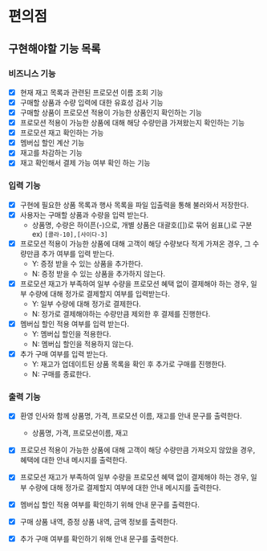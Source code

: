 # 편의점

## 구현해야할 기능 목록

### 비즈니스 기능

* [x] 현재 재고 목록과 관련된 프로모션 이름 조회 기능
* [x] 구매할 상품과 수량 입력에 대한 유효성 검사 기능
* [x] 구매할 상품이 프로모션 적용이 가능한 상품인지 확인하는 기능
* [x] 프로모션 적용이 가능한 상품에 대해 해당 수량만큼 가져왔는지 확인하는 기능
* [x] 프로모션 재고 확인하는 가능
* [x] 멤버십 할인 계산 기능
* [x] 재고를 차감하는 기능
* [x] 재고 확인해서 결제 가능 여부 확인 하는 기능

### 입력 기능

* [x] 구현에 필요한 상품 목록과 행사 목록을 파일 입출력을 통해 불러와서 저장한다.
* [x] 사용자는 구매할 상품과 수량을 입력 받는다.
    * 상품명, 수량은 하이픈(-)으로, 개별 상품은 대괄호([])로 묶어 쉼표(,)로 구분 ex) `[콜라-10],[사이다-3]`
* [x] 프로모션 적용이 가능한 상품에 대해 고객이 해당 수량보다 적게 가져온 경우, 그 수량만큼 추가 여부를 입력 받는다.
    * Y: 증정 받을 수 있는 상품을 추가한다.
    * N: 증정 받을 수 있는 상품을 추가하지 않는다.
* [x] 프로모션 재고가 부족하여 일부 수량을 프로모션 혜택 없이 결제해야 하는 경우, 일부 수량에 대해 정가로 결제할지 여부를 입력받는다.
    * Y: 일부 수량에 대해 정가로 결제한다.
    * N: 정가로 결제해야하는 수량만큼 제외한 후 결제를 진행한다.
* [x] 멤버십 할인 적용 여부를 입력 받는다.
    * Y: 멤버십 할인을 적용한다.
    * N: 멤버십 할인을 적용하지 않는다.
* [x] 추가 구매 여부를 입력 받는다.
    * Y: 재고가 업데이트된 상품 목록을 확인 후 추가로 구매를 진행한다.
    * N: 구매를 종료한다.

### 출력 기능

* [x] 환영 인사와 함께 상품명, 가격, 프로모션 이름, 재고를 안내 문구를 출력한다.
    * 상품명, 가격, 프로모션이름, 재고
* [x] 프로모션 적용이 가능한 상품에 대해 고객이 해당 수량만큼 가져오지 않았을 경우, 혜택에 대한 안내 메시지를 출력한다.
* [x] 프로모션 재고가 부족하여 일부 수량을 프로모션 혜택 없이 결제해야 하는 경우, 일부 수량에 대해 정가로 결제할지 여부에 대한 안내 메시지를 출력한다.
* [x] 멤버십 할인 적용 여부를 확인하기 위해 안내 문구를 출력한다.
* [x] 구매 상품 내역, 증정 상품 내역, 금액 정보를 출력한다.
* [x] 추가 구매 여부를 확인하기 위해 안내 문구를 출력한다.


